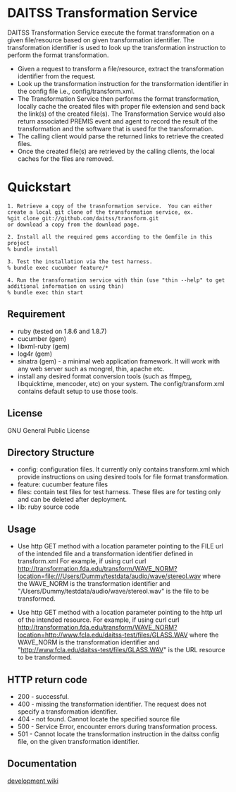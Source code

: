 DAITSS Transformation Service
=============================
DAITSS Transformation Service execute the format transformation on a given file/resource based on given transformation
identifier.  The transformation identifier is used to look up the transformation instruction to perform the format 
transformation.  

 * Given a request to transform a file/resource, extract the transformation identifier from the request. 
 * Look up the transformation instruction for the transformation identifier in the config file i.e., config/transform.xml.
 * The Transformation Service then performs the format transformation, locally cache the created files 
   with proper file extension and send back the link(s) of the created file(s).  The Transformation Service
   would also return associated PREMIS event and agent to record the result of the transformation and the software
   that is used for the transformation. 
 * The calling client would parse the returned links to retrieve the created files.
 * Once the created file(s) are retrieved by the calling clients, the local caches for the files are removed.

Quickstart
==========
	1. Retrieve a copy of the trasnformation service.  You can either create a local git clone of the transformation service, ex.
	%git clone git://github.com/daitss/transform.git
	or download a copy from the download page.

	2. Install all the required gems according to the Gemfile in this project
	% bundle install
	
	3. Test the installation via the test harness. 
	% bundle exec cucumber feature/*

	4. Run the transformation service with thin (use "thin --help" to get additional information on using thin)
	% bundle exec thin start

Requirement
-----------
* ruby (tested on 1.8.6 and 1.8.7)
* cucumber (gem)
* libxml-ruby (gem)
* log4r (gem)
* sinatra (gem) - a minimal web application framework.  It will work with any web server such as mongrel, thin, apache etc.
* install any desired format conversion tools (such as ffmpeg, libquicktime, mencoder, etc) on your system.  The
  config/transform.xml contains default setup to use those tools.

License
-------
GNU General Public License

Directory Structure
-------------------
* config: configuration files.  It currently only contains transform.xml which provide instructions on using
  desired tools for file format transformation.
* feature: cucumber feature files
* files: contain test files for test harness. These files are for testing only and can be deleted after deployment.
* lib: ruby source code

Usage
-----
* Use http GET method with a location parameter pointing to the FILE url of the intended file and a 
  transformation identifier defined in transform.xml
  For example, if using curl
	curl http://transformation.fda.edu/transform/WAVE_NORM?location=file:///Users/Dummy/testdata/audio/wave/stereol.wav
	where the WAVE_NORM is the transformation identifier and "/Users/Dummy/testdata/audio/wave/stereol.wav" 
	is the file to be transformed.

* Use http GET method with a location parameter pointing to the http url of the intended resource.
  For example, if using curl
 	curl http://transformation.fda.edu/transform/WAVE_NORM?location=http://www.fcla.edu/daitss-test/files/GLASS.WAV
	where the WAVE_NORM is the transformation identifier and "http://www.fcla.edu/daitss-test/files/GLASS.WAV" 
	is the URL resource to be transformed.

HTTP return code
----------------
* 200 - successful.
* 400 - missing the transformation identifier. The request does not specify a transformation identifier.
* 404 - not found. Cannot locate the specified source file
* 500 - Service Error, encounter errors during transformation process.
* 501 - Cannot locate the transformation instruction in the daitss config file, on the given transformation identifier.

	
Documentation
-------------
[development wiki](http://wiki.github.com/daitss/transform/)